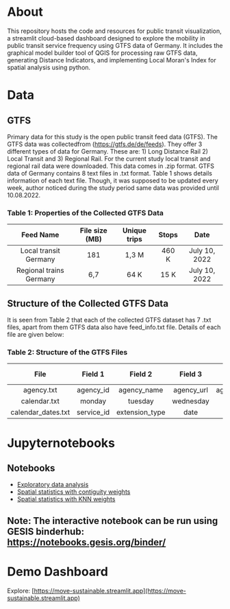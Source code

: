 # About 
This repository hosts the code and resources for public transit visualization, a streamlit cloud-based dashboard designed to explore the mobility in public transit service frequency using GTFS data of Germany. It includes the graphical model builder tool of QGIS for processing raw GTFS data, generating Distance Indicators, and implementing Local Moran's Index for spatial analysis using python.
# Data
## GTFS
 
Primary data for this study is the open public transit feed data (GTFS). The GTFS data was collectedfrom (https://gtfs.de/de/feeds). They offer 3 different types of data for Germany. These are: 1) Long Distance Rail 2) Local Transit and 3) Regional Rail. For the current study local transit and regional rail data were downloaded. This data comes in .zip format. GTFS data of Germany contains 8 text files in .txt format. Table 1 shows details information of each text file. Though, it was supposed to be updated every week, author noticed during the study period same data was provided until 10.08.2022.

### Table 1: Properties of the Collected GTFS Data

|**Feed Name** | **File size (MB)**| **Unique trips** | **Stops** | **Date** |
|:---:| :---:|:---:|:---:|:---:| 
| Local transit Germany |181|1,3 M|460 K| July 10, 2022|
| Regional trains Germany|6,7|64 K|15 K| July 10, 2022|

## Structure of the Collected GTFS Data
It is seen from Table 2 that each of the collected GTFS dataset has 7 .txt files, apart from them GTFS data also have feed_info.txt file. Details of each file are given below:
### Table 2: Structure of the GTFS Files
|**File** | **Field 1**| **Field 2** | **Field 3** | **Field 4** |**Field 5**| **Field 6** | **Field 7** | **Field 8** | **Field 9** | **Field 10** |
|:---:| :---:|:---:|:---:|:---:|:---:| :---:|:---:|:---:|:---:|:---:|
|agency.txt|agency_id|agency_name|agency_url|agency_timezone| | |  | |  | |
|calendar.txt|monday|tuesday|wednesday|thursday|friday|saturday|sunday|| ||
|calendar_dates.txt|service_id|extension_type|date||||||||



# Jupyternotebooks
## Notebooks 
- [Exploratory data analysis](https://github.com/ssujit/move_sustainable/blob/main/notebook/1_exploratory_data_analysis.ipynb)
- [Spatial statistics with contiguity weights](https://github.com/ssujit/move_sustainable/blob/main/notebook/2_spatial_statistics_contiguity.ipynb)
- [Spatial statistics with KNN weights](https://github.com/ssujit/move_sustainable/blob/main/notebook/2_spatial_statistics_neighborhood.ipynb)


## Note: The interactive notebook can be run using GESIS binderhub: https://notebooks.gesis.org/binder/

# Demo Dashboard
Explore: [https://move-sustainable.streamlit.app](https://move-sustainable.streamlit.app) 
